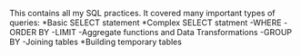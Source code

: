 This contains all my SQL practices. It covered many important types of queries:
    *Basic SELECT statement
    *Complex SELECT statment
        -WHERE
        -ORDER BY
        -LIMIT
        -Aggregate functions and Data Transformations
        -GROUP BY
        -Joining tables
    *Building temporary tables
